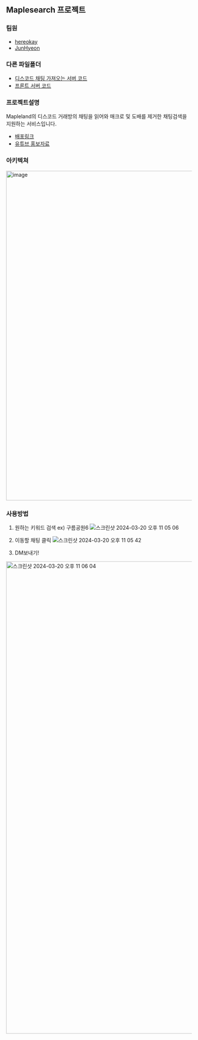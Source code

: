 ## Maplesearch 프로젝트

### 팀원
- [hereokay](https://github.com/hereokay)
- [JunHyeon](https://github.com/kommiter)

### 다른 파일폴더
- [디스코드 채팅 가져오는 서버 코드](https://github.com/hereokay/discord_parse)
- [프론트 서버 코드](https://github.com/hereokay/discord_front)

### 프로젝트설명
Mapleland의 디스코드 거래방의 채팅을 읽어와 매크로 및 도배를 제거한 채팅검색을 지원하는 서비스입니다.
- [배포링크](https://maplesearch.kr/)
- [유튜브 홍보자료](https://www.youtube.com/watch?v=I9S2Ydi6_jw&t=1s)

### 아키텍쳐
<img width="892" alt="image" src="https://github.com/hereokay/discord_back/assets/79696571/9a88b209-2e27-4506-898e-236032725295">



### 사용방법
1. 원하는 키워드 검색 ex) 구름공원6
![스크린샷 2024-03-20 오후 11 05 06](https://github.com/hereokay/discord_back/assets/79696571/e9075f90-be50-486e-b37c-03fa90f5fdb6)

2. 이동할 채팅 클릭
![스크린샷 2024-03-20 오후 11 05 42](https://github.com/hereokay/discord_back/assets/79696571/408d9bff-1ed8-43ff-829f-8a5693d152ba)

3. DM보내기!
<img width="1278" alt="스크린샷 2024-03-20 오후 11 06 04" src="https://github.com/hereokay/discord_back/assets/79696571/3bdfe232-9f32-4b97-83f1-e435f30ccccd">

